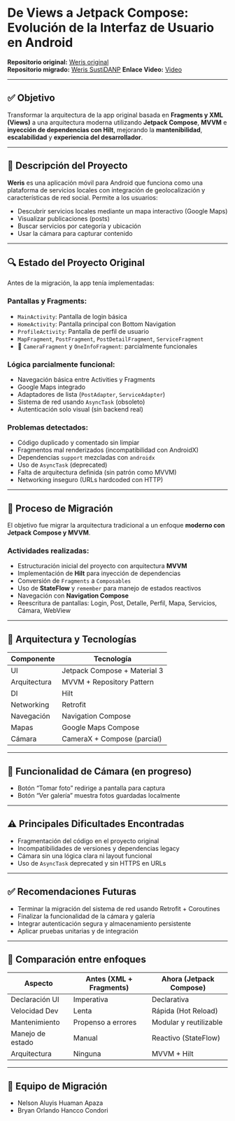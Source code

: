 # De Views a Jetpack Compose: Evolución de la Interfaz de Usuario en Android

**Repositorio original:** [Weris original](https://github.com/esuarezlo/Weris/tree/master)  
**Repositorio migrado:** [Weris SustiDANP](https://github.com/nelsonhuaman/Weris-SustiDANP.git)
**Enlace Video:** [Video](https://drive.google.com/file/d/1Z2_NInL5jZ6GMYLr84baYtvvFBTwpW_U/view?usp=drive_link)

---

## ✅ Objetivo

Transformar la arquitectura de la app original basada en **Fragments y XML (Views)** a una arquitectura moderna utilizando **Jetpack Compose**, **MVVM** e **inyección de dependencias con Hilt**, mejorando la **mantenibilidad**, **escalabilidad** y **experiencia del desarrollador**.

---
## 📱 Descripción del Proyecto

**Weris** es una aplicación móvil para Android que funciona como una plataforma de servicios locales con integración de geolocalización y características de red social. Permite a los usuarios:

- Descubrir servicios locales mediante un mapa interactivo (Google Maps)
- Visualizar publicaciones (posts)
- Buscar servicios por categoría y ubicación
- Usar la cámara para capturar contenido
---

## 🔍 Estado del Proyecto Original

Antes de la migración, la app tenía implementadas:

### Pantallas y Fragments:

- `MainActivity`: Pantalla de login básica
- `HomeActivity`: Pantalla principal con Bottom Navigation
- `ProfileActivity`: Pantalla de perfil de usuario
- `MapFragment`, `PostFragment`, `PostDetailFragment`, `ServiceFragment`
- 🚧 `CameraFragment` y `OneInfoFragment`: parcialmente funcionales

### Lógica parcialmente funcional:

- Navegación básica entre Activities y Fragments
- Google Maps integrado
- Adaptadores de lista (`PostAdapter`, `ServiceAdapter`)
- Sistema de red usando `AsyncTask` (obsoleto)
- Autenticación solo visual (sin backend real)

### Problemas detectados:

- Código duplicado y comentado sin limpiar
- Fragmentos mal renderizados (incompatibilidad con AndroidX)
- Dependencias `support` mezcladas con `androidx`
- Uso de `AsyncTask` (deprecated)
- Falta de arquitectura definida (sin patrón como MVVM)
- Networking inseguro (URLs hardcoded con HTTP)

---

## 🔁 Proceso de Migración

El objetivo fue migrar la arquitectura tradicional a un enfoque **moderno con Jetpack Compose y MVVM**.

### Actividades realizadas:

- Estructuración inicial del proyecto con arquitectura **MVVM**
- Implementación de **Hilt** para inyección de dependencias
- Conversión de `Fragments` a `Composables`
- Uso de **StateFlow** y `remember` para manejo de estados reactivos
- Navegación con **Navigation Compose**
- Reescritura de pantallas: Login, Post, Detalle, Perfil, Mapa, Servicios, Cámara, WebView

---

## 🧱 Arquitectura y Tecnologías

| Componente    | Tecnología                       |
|---------------|----------------------------------|
| UI            | Jetpack Compose + Material 3     |
| Arquitectura  | MVVM + Repository Pattern        |
| DI            | Hilt                             |
| Networking    | Retrofit                         |
| Navegación    | Navigation Compose               |
| Mapas         | Google Maps Compose              |
| Cámara        | CameraX + Compose (parcial)      |

---

## 📸 Funcionalidad de Cámara (en progreso)

- Botón “Tomar foto” redirige a pantalla para captura
- Botón “Ver galería” muestra fotos guardadas localmente

---

## ⚠️ Principales Dificultades Encontradas

- Fragmentación del código en el proyecto original
- Incompatibilidades de versiones y dependencias legacy
- Cámara sin una lógica clara ni layout funcional
- Uso de `AsyncTask` deprecated y sin HTTPS en URLs

---

## ✅ Recomendaciones Futuras

- Terminar la migración del sistema de red usando Retrofit + Coroutines
- Finalizar la funcionalidad de la cámara y galería
- Integrar autenticación segura y almacenamiento persistente
- Aplicar pruebas unitarias y de integración

---

## 🧪 Comparación entre enfoques

| Aspecto         | Antes (XML + Fragments) | Ahora (Jetpack Compose) |
|------------------|--------------------------|--------------------------|
| Declaración UI   | Imperativa               | Declarativa              |
| Velocidad Dev    | Lenta                    | Rápida (Hot Reload)      |
| Mantenimiento    | Propenso a errores       | Modular y reutilizable   |
| Manejo de estado | Manual                   | Reactivo (StateFlow)     |
| Arquitectura     | Ninguna                  | MVVM + Hilt              |

---

## 🎯 Equipo de Migración

- Nelson Aluyis Huaman Apaza
- Bryan Orlando Hancco Condori
